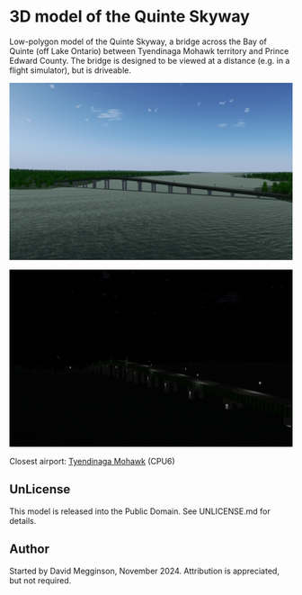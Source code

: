 3D model of the Quinte Skyway
=============================

Low-polygon model of the Quinte Skyway, a bridge across the Bay of Quinte (off Lake Ontario) between Tyendinaga Mohawk territory and Prince Edward County.  The bridge is designed to be viewed at a distance (e.g. in a flight simulator), but is driveable.

![Daytime screenshot in FlightGear](screenshot.png)

![Nighttime screenshot in FlightGear](screenshot-night.png)

Closest airport: [Tyendinaga Mohawk](https://ourairports.com/airports/CPU6) (CPU6)


## UnLicense

This model is released into the Public Domain. See UNLICENSE.md for details.


## Author

Started by David Megginson, November 2024.  Attribution is appreciated, but not required.
